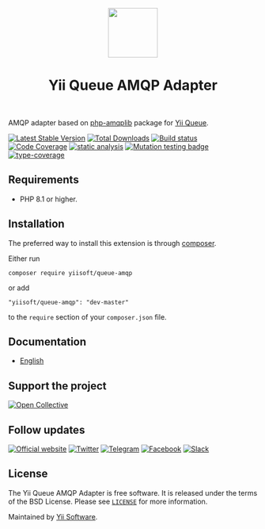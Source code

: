 <p align="center">
    <a href="https://github.com/yiisoft" target="_blank">
        <img src="https://github.com/yiisoft.png" height="100px">
    </a>
    <h1 align="center">Yii Queue AMQP Adapter</h1>
    <br>
</p>

AMQP adapter based on [php-amqplib](https://github.com/php-amqplib/php-amqplib) package for [Yii Queue](https://github.com/yiisoft/queue).

[![Latest Stable Version](https://poser.pugx.org/yiisoft/queue-amqp/v)](https://packagist.org/packages/yiisoft/queue-amqp)
[![Total Downloads](https://poser.pugx.org/yiisoft/queue-amqp/downloads)](https://packagist.org/packages/yiisoft/queue-amqp)
[![Build status](https://github.com/yiisoft/queue-amqp/actions/workflows/build.yml/badge.svg)](https://github.com/yiisoft/queue-amqp/actions/workflows/build.yml)
[![Code Coverage](https://codecov.io/gh/yiisoft/queue-amqp/branch/master/graph/badge.svg)](https://codecov.io/gh/yiisoft/queue-amqp)
[![static analysis](https://github.com/yiisoft/queue-amqp/workflows/static%20analysis/badge.svg)](https://github.com/yiisoft/queue-amqp/actions?query=workflow%3A%22static+analysis%22)
[![Mutation testing badge](https://img.shields.io/endpoint?style=flat&url=https%3A%2F%2Fbadge-api.stryker-mutator.io%2Fgithub.com%2Fyiisoft%2Fqueue-amqp%2Fmaster)](https://dashboard.stryker-mutator.io/reports/github.com/yiisoft/queue-amqp/master)
[![type-coverage](https://shepherd.dev/github/yiisoft/queue-amqp/coverage.svg)](https://shepherd.dev/github/yiisoft/queue-amqp)

## Requirements

- PHP 8.1 or higher.

## Installation

The preferred way to install this extension is through [composer](https://getcomposer.org/download/).

Either run

```shell
composer require yiisoft/queue-amqp
```

or add

```
"yiisoft/queue-amqp": "dev-master"
```

to the `require` section of your `composer.json` file.

## Documentation

- [English](docs/en/README.md)

## Support the project

[![Open Collective](https://img.shields.io/badge/Open%20Collective-sponsor-7eadf1?logo=open%20collective&logoColor=7eadf1&labelColor=555555)](https://opencollective.com/yiisoft)

## Follow updates

[![Official website](https://img.shields.io/badge/Powered_by-Yii_Framework-green.svg?style=flat)](https://www.yiiframework.com/)
[![Twitter](https://img.shields.io/badge/twitter-follow-1DA1F2?logo=twitter&logoColor=1DA1F2&labelColor=555555?style=flat)](https://twitter.com/yiiframework)
[![Telegram](https://img.shields.io/badge/telegram-join-1DA1F2?style=flat&logo=telegram)](https://t.me/yii3en)
[![Facebook](https://img.shields.io/badge/facebook-join-1DA1F2?style=flat&logo=facebook&logoColor=ffffff)](https://www.facebook.com/groups/yiitalk)
[![Slack](https://img.shields.io/badge/slack-join-1DA1F2?style=flat&logo=slack)](https://yiiframework.com/go/slack)

## License

The Yii Queue AMQP Adapter is free software. It is released under the terms of the BSD License.
Please see [`LICENSE`](./LICENSE.md) for more information.

Maintained by [Yii Software](https://www.yiiframework.com/).
